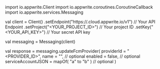 import io.appwrite.Client
import io.appwrite.coroutines.CoroutineCallback
import io.appwrite.services.Messaging

val client = Client()
    .setEndpoint("https://<REGION>.cloud.appwrite.io/v1") // Your API Endpoint
    .setProject("<YOUR_PROJECT_ID>") // Your project ID
    .setKey("<YOUR_API_KEY>") // Your secret API key

val messaging = Messaging(client)

val response = messaging.updateFcmProvider(
    providerId = "<PROVIDER_ID>",
    name = "<NAME>", // optional
    enabled = false, // optional
    serviceAccountJSON = mapOf( "a" to "b" ) // optional
)
